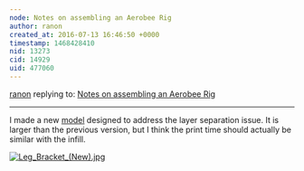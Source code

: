```yaml
---
node: Notes on assembling an Aerobee Rig
author: ranon
created_at: 2016-07-13 16:46:50 +0000
timestamp: 1468428410
nid: 13273
cid: 14929
uid: 477060
---
```




[ranon](../profile/ranon) replying to: [Notes on assembling an Aerobee Rig](../notes/mathew/07-08-2016/notes-on-assembling-an-aerobee-rig)

----
I made a new [model](http://www.thingiverse.com/thing:1671298) designed to address the layer separation issue. It is larger than the previous version, but I think the print time should actually be similar with the infill. 

[![Leg_Bracket_(New).jpg](//i.publiclab.org/system/images/photos/000/017/023/large/Leg_Bracket_%28New%29.jpg)](//i.publiclab.org/system/images/photos/000/017/023/original/Leg_Bracket_%28New%29.jpg)